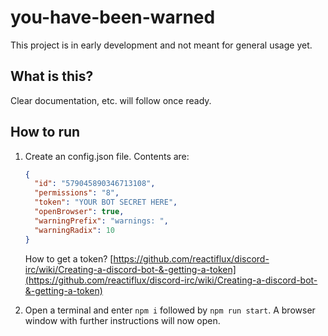# you-have-been-warned

This project is in early development and not meant for general usage yet.

## What is this?

Clear documentation, etc. will follow once ready.

## How to run

1. Create an config.json file. Contents are:

    ```json
    {
      "id": "579045890346713108",
      "permissions": "8",
      "token": "YOUR BOT SECRET HERE",
      "openBrowser": true,
      "warningPrefix": "warnings: ",
      "warningRadix": 10
    }
    ```

    How to get a token? [https://github.com/reactiflux/discord-irc/wiki/Creating-a-discord-bot-&-getting-a-token](https://github.com/reactiflux/discord-irc/wiki/Creating-a-discord-bot-&-getting-a-token)

2. Open a terminal and enter `npm i` followed by `npm run start`. A browser window with further instructions will now open.